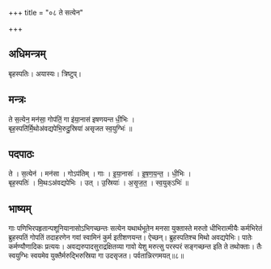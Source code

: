 +++
title = "०८ ते सत्येन"

+++
## अधिमन्त्रम्
बृहस्पतिः। अयास्यः। त्रिष्टुप्।

## मन्त्रः
ते स॒त्येन॒ मन॑सा॒ गोप॑तिं॒ गा इ॑या॒नास॑ इषणयन्त धी॒भिः ।  
बृह॒स्पति॑र्मि॒थोअ॑वद्यपेभि॒रुदु॒स्रिया॑ असृजत स्व॒युग्भिः॑ ॥

## पदपाठः
ते । स॒त्येन॑ । मन॑सा । गोऽप॑तिम् । गाः । इ॒या॒नासः॑ । इ॒ष॒ण॒य॒न्त॒ । धी॒भिः ।  
बृह॒स्पतिः॑ । मि॒थःऽअ॑वद्यपेभिः । उत् । उ॒स्रियाः॑ । अ॒सृ॒ज॒त॒ । स्व॒युक्ऽभिः॑ ॥

## भाष्यम्
गाः पणिभिरपहृतान्पशूनियानासोऽभिगच्छन्तः सत्येन यथार्थभूतेन मनसा युक्तास्ते मरुतो धीभिरात्मीयैः कर्मभिरेतं ब्रुहस्पतिं गोपतिं तदाहरणेन गवां स्वामिनं कुर्म इतीशणयन्त। ऐच्छन्। ब्रुहस्पतिश्च मिथो अवद्यपेभिः। पातेः कर्मण्यौणादिकः प्रत्ययः। अवद्यरुपादसुराद्रक्षितव्या गावो येशु मरुत्सु परस्परं सङ्गच्छन्त इति ते तथोक्ताः। तैः स्वयुग्भिः स्वयमेव युक्तैर्मरुद्भिरुस्रिया गा उदसृजत। पर्वतान्निरगमयत्॥८॥